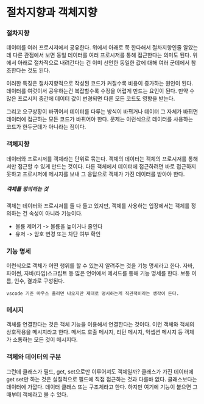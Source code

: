 # 절차지향과 객체지향
### 절차지향
데이터를 여러 프로시저에서 공유한다. 위에서 아래로 쭉 한다해서 절차지향인줄 알았는데 다른 관점에서 보면 동일 데이터를 여러 프로시저를 통해 접근한다는 의미도 된다.
위에서 아래로 절차적으로 내려간다는 건 이미 선언한 동일한 값에 대해 여러 군데에서 참조한다는 것도 된다.

이러한 특징은 절차지향적으로 작성된 코드가 커질수록 비용이 증가하는 원인이 된다. 데이터를 여럿이서 공유하는건 복잡할수록 수정을 어렵게 만드는 요인이 된다.
만약 수많은 프로시저 중간에 데이터 값이 변경되면 다른 모든 코드도 영향을 받는다.

그리고 요구상황이 바뀌어서 데이터를 다루는 방식이 바뀌거나 데이터 그 자체가 바뀌면 데이터에 접근하는 모든 코드가 바뀌어야 한다.
문제는 이런식으로 데이터를 사용하는 코드가 한두군데가 아니라는 점이다. 

### 객체지향 
데이터와 프로시저를 객체라는 단위로 묶는다. 객체의 데이터는 객체의 프로시저를 통해서만 접근할 수 있게 만드는 것이다.
다른 객체에서 데이터에 접근하려면 바로 접근하지 못하고 프로시저에 메시지를 보내 그 응답으로 객체가 가진 데이터를 받아야 한다.

##### 객체를 정의하는 것 
객체는 데이터와 프로시저를 둘 다 들고 있지만, 객체를 사용하는 입장에서는 객체를 정의하는 건 속성이 아니라 기능이다. 
* 볼륨 제어기 -> 볼륨을 높이거나 줄인다
* 유저 -> 암호 변경 또는 차단 여부 확인

### 기능 명세
이런식으로 객체가 어떤 행위를 할 수 있는지 알려주는 것을 기능 명세라고 한다. 자바, 파이썬, 자바(타입)스크립트 등 많은 언어에서 메서드를 통해 기능 명세를 한다. 보통 이름, 인수, 결과로 구성된다. 
```
vscode 기준 마우스 올리면 나오지만 제대로 명시하는게 직관적이라는 생각이 든다.
```


### 메시지
객체를 연결한다는 것은 객체 기능을 이용해서 연결한다는 것이다. 이런 객체와 객체의 상호작용을 메시지라고 한다. 메서드 호출 메시지, 리턴 메시지, 익셉션 메시지 등 객체가 소통하는 모든 것이 메시지다.

### 객체와 데이터의 구분
그런데 클래스가 필드, get, set으로만 이루어져도 객체일까? 클래스가 가진 데이터에 get set만 하는 것은 실질적으로 필드에 직접 접근하는 것과 다를바 없다. 
클래스보다는 데이터에 가깝다. 데이터 클래스 또는 구조체라고 한다. 하지만 여기에 기능이 붙으면 그때부터 객체라고 볼 수 있다.
